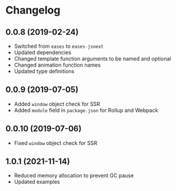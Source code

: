 # Changelog

## 0.0.8 (2019-02-24)
- Switched from `eases` to `eases-jsnext`
- Updated dependencies
- Changed template function arguments to be named and optional
- Changed animation function names
- Updated type definitions

## 0.0.9 (2019-07-05)
- Added `window` object check for SSR
- Added `module` field in `package.json` for Rollup and Webpack

## 0.0.10 (2019-07-06)
- Fixed `window` object check for SSR

## 1.0.1 (2021-11-14)
- Reduced memory allocation to prevent GC pause
- Updated examples
